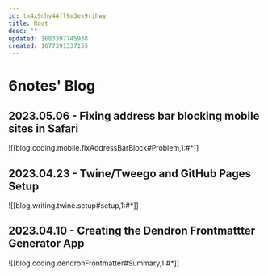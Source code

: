 ```yaml
---
id: tm4x9nhy44fl9m3ex9rihwy
title: Root
desc: ""
updated: 1683397745938
created: 1677391337155
---
```


# 6notes' Blog

## 2023.05.06 - Fixing address bar blocking mobile sites in Safari

![[blog.coding.mobile.fixAddressBarBlock#Problem,1:#*]]

## 2023.04.23 - Twine/Tweego and GitHub Pages Setup

![[blog.writing.twine.setup#setup,1:#*]]

## 2023.04.10 - Creating the Dendron Frontmattter Generator App

![[blog.coding.dendronFrontmatter#Summary,1:#*]]
